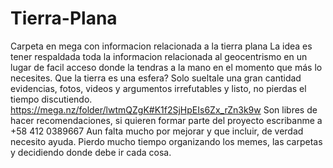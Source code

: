 # Tierra-Plana
Carpeta en mega con informacion relacionada a la tierra plana  La idea es tener respaldada toda la informacion relacionada al geocentrismo en un  lugar de facil acceso donde la tendras a la mano en el momento que más lo necesites. Que la tierra es una esfera? Solo sueltale una gran cantidad evidencias, fotos, videos y argumentos irrefutables y listo, no pierdas el tiempo discutiendo.   https://mega.nz/folder/lwtmQZgK#K1f2SjHpEIs6Zx_rZn3k9w  Son libres de hacer recomendaciones, si quieren formar parte del proyecto escribanme a +58 412 0389667 Aun falta mucho por mejorar y que incluir, de verdad necesito ayuda. Pierdo mucho tiempo organizando los memes, las carpetas y decidiendo donde debe ir cada cosa.
